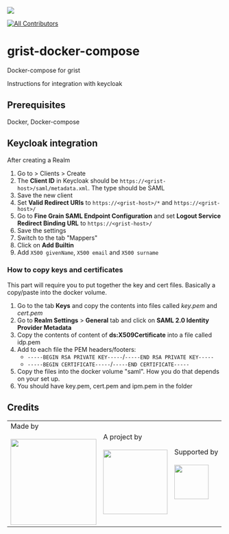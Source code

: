 ![](https://img.shields.io/badge/Built%20with%20%E2%9D%A4%EF%B8%8F-at%20Technologiestiftung%20Berlin-blue)

<!-- ALL-CONTRIBUTORS-BADGE:START - Do not remove or modify this section -->

[![All Contributors](https://img.shields.io/badge/all_contributors-2-orange.svg?style=flat-square)](#contributors-)

<!-- ALL-CONTRIBUTORS-BADGE:END -->

# grist-docker-compose

Docker-compose for grist

Instructions for integration with keycloak

## Prerequisites

Docker, Docker-compose

## Keycloak integration

After creating a Realm

1.  Go to > Clients > Create
2.  The **Client ID** in Keycloak should be `https://<grist-host>/saml/metadata.xml`. The type should be SAML
3.  Save the new client
4.  Set **Valid Redirect URIs** to `https://<grist-host>/*` and `https://<grist-host>/`
5.  Go to **Fine Grain SAML Endpoint Configuration** and set **Logout Service Redirect Binding URL** to `https://<grist-host>/`
6.  Save the settings
7.  Switch to the tab "Mappers"
8.  Click on **Add Builtin**
9.  Add `X500 givenName`, `X500 email` and `X500 surname`

### How to copy keys and certificates

This part will require you to put together the key and cert files. Basically a copy/paste into the docker volume.

1.  Go to the tab **Keys** and copy the contents into files called _key.pem_ and _cert.pem_
2.  Go to **Realm Settings** > **General** tab and click on **SAML 2.0 Identity Provider Metadata**
3.  Copy the contents of content of **ds:X509Certificate** into a file called idp.pem
4.  Add to each file the PEM headers/footers:
    - `-----BEGIN RSA PRIVATE KEY-----`/`-----END RSA PRIVATE KEY-----`
    - `-----BEGIN CERTIFICATE-----`/`-----END CERTIFICATE-----`
5.  Copy the files into the docker volume "saml". How you do that depends on your set up.
6.  You should have key.pem, cert.pem and ipm.pem in the folder

<!--

-   Keycloak needs to know where to redirect after login/logout
    -   Allow redirecting after login by setting the  **Valid Redirect URIs**  to  `https://<grist-host>/*`
    -   Enable redirecting after logout by setting the  **Logout Service Redirect Binding URL**  (under  **Fine Grain SAML Endpoint Configuration**)
-   Protocol mappers are needed; the builtin mappers work, but their SAML attribute names should be changed to work with  [SAML2-js](https://github.com/Clever/saml2):
    -   **givenName:**  `http://schemas.xmlsoap.org/ws/2005/05/identity/claims/givenname`
    -   **surname:**  `http://schemas.xmlsoap.org/ws/2005/05/identity/claims/surname`
    -   **email:**  `http://schemas.xmlsoap.org/ws/2005/05/identity/claims/emailaddress`

Grist needs the following information from Keycloak:

-   The SAML login/logout URL in Keycloak 17 is  `https://<keycloak-host>/realms/<realm>/protocol/saml`  (in Keycloak 16, it would've been  `https://<keycloak-host>/auth/realms/<realm>/protocol/saml`; note the  `/auth`)
-   The client's private key and certificate could be obtained from the  **Installation**  tab (on the client page)
-   Keycloak's server (realm) certificate could be obtained from  **Realm Settings**  in the  **General**  tab behind  **SAML 2.0 Identity Provider Metadata**
-   These keys and certificates should be placed in files accessible to Grist (as indicated in  [SamlConfig.ts](https://github.com/gristlabs/grist-core/blob/main/app/server/lib/SamlConfig.ts)) with appropriate PEM headers/footers:
    -   `-----BEGIN RSA PRIVATE KEY-----`/`-----END RSA PRIVATE KEY-----`
    -   `-----BEGIN CERTIFICATE-----`/`-----END CERTIFICATE-----`

-->

## Credits

<table>
  <tr>
    <td>
      Made by <a src="https://citylab-berlin.org/de/start/">
        <br />
        <br />
        <img width="200" src="https://citylab-berlin.org/wp-content/uploads/2021/05/citylab-logo.svg" />
      </a>
    </td>
    <td>
      A project by <a src="https://www.technologiestiftung-berlin.de/">
        <br />
        <br />
        <img width="150" src="https://citylab-berlin.org/wp-content/uploads/2021/05/tsb.svg" />
      </a>
    </td>
    <td>
      Supported by <a src="https://www.berlin.de/rbmskzl/">
        <br />
        <br />
        <img width="80" src="https://citylab-berlin.org/wp-content/uploads/2021/12/B_RBmin_Skzl_Logo_DE_V_PT_RGB-300x200.png" />
      </a>
    </td>
  </tr>
</table>
